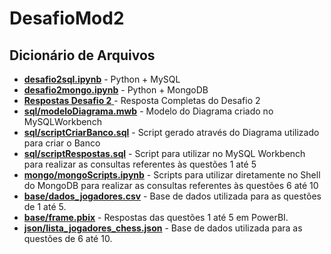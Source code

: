 # DesafioMod2


## Dicionário de Arquivos 



- [**desafio2sql.ipynb**](desafio2sql.ipynb) - Python + MySQL
- [**desafio2mongo.ipynb**](desafio2mongo.ipynb) - Python + MongoDB
- [**Respostas Desafio 2** ](Respostas%20Desafio%202.pdf) - Resposta Completas do Desafio 2
- [**sql/modeloDiagrama.mwb**](sql/modeloDiagrama.mwb) - Modelo do Diagrama criado no MySQLWorkbench
- [**sql/scriptCriarBanco.sql**](sql/scriptCriarBanco.sql) - Script gerado através do Diagrama utilizado para criar o Banco
- [**sql/scriptRespostas.sql**](sql/scriptRespostas.sql) - Script para utilizar no MySQL Workbench para realizar as consultas referentes às questões 1 até 5
- [**mongo/mongoScripts.ipynb**](mongo/mongoScripts.ipynb) - Scripts para utilizar diretamente no Shell do MongoDB para realizar as consultas referentes às questões 6 até 10
- [**base/dados_jogadores.csv**](base/dados_jogadores.csv) - Base de dados utilizada para as questões de 1 até 5.
- [**base/frame.pbix**](base/frame.pbix) - Respostas das questões 1 até 5 em PowerBI.
- [**json/lista_jogadores_chess.json**](json/lista_jogadores_chess.json) - Base de dados utilizada para as questões de 6 até 10.

